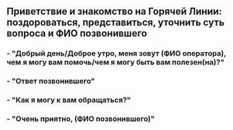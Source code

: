 ## Приветствие и знакомство на Горячей Линии: поздороваться, представиться, уточнить суть вопроса и ФИО позвонившего
### - "Добрый день/Доброе утро, меня зовут (ФИО оператора), чем я могу вам помочь/чем я могу быть вам полезен(на)?"
### - "Ответ позвонившего"
### - "Как я могу к вам обращаться?"
### - "Очень приятно, (ФИО позвонившего)"
